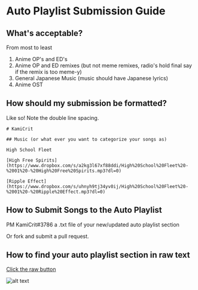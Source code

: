 # Auto Playlist Submission Guide

## What's acceptable?

From most to least

1) Anime OP's and ED's
2) Anime OP and ED remixes (but not meme remixes, radio's hold final say if the remix is too meme-y)
3) General Japanese Music (music should have Japanese lyrics)
4) Anime OST

## How should my submission be formatted?

Like so! Note the double line spacing.

```
# KamiCrit

## Music (or what ever you want to categorize your songs as)

High School Fleet

[High Free Spirits](https://www.dropbox.com/s/a2kg3l67xf88ddi/High%20School%20Fleet%20-%2001%20-%20High%20Free%20Spirits.mp3?dl=0)

[Ripple Effect](https://www.dropbox.com/s/uhnyh9tj34yv0ij/High%20School%20Fleet%20-%2001%20-%20Ripple%20Effect.mp3?dl=0)
```

## How to Submit Songs to the Auto Playlist

PM KamiCrit#3786 a .txt file of your new/updated auto playlist section

Or fork and submit a pull request.

## How to find your auto playlist section in raw text

[Click the raw button](https://raw.githubusercontent.com/KamiCrit/Discord-High-School-Fleet/master/playlist/Searchable%20Playlist.md)

![alt text](https://raw.githubusercontent.com/KamiCrit/Discord-High-School-Fleet/master/playlist/Raw%20Button.png)


